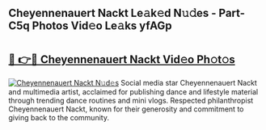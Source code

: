 ## Cheyennenauert Nackt Le𝚊k𝚎d N𝚞𝚍es - Part-C5q Photos Vid𝚎o Le𝚊ks yfAGp

# <h2><a href="http://fb30g25.evod.top/?m=Cheyennenauert+Nackt">🔗 👉🔴 Cheyennenauert Nackt Vid𝚎o Ph𝚘t𝚘s</a></h2>

[![Cheyennenauert Nackt N𝚞d𝚎s](https://i.imgur.com/8V9OHl7.gif)](http://fb30g25.evod.top/?m=Cheyennenauert+Nackt)
Social media star Cheyennenauert Nackt and multimedia artist, acclaimed for publishing dance and lifestyle material through trending dance routines and mini vlogs. Respected philanthropist Cheyennenauert Nackt, known for their generosity and commitment to giving back to the community. 
